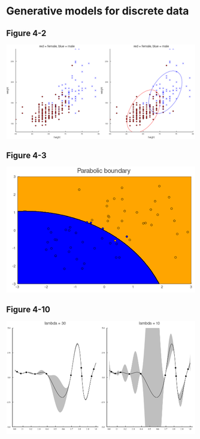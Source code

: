 # Generative models for discrete data

## Figure 4-2

![(a) Height/weight data. (b) Visualization of 2d Gaussians fit to each class. 95% of the probability mass is inside the ellipse. Figure generated by gaussHeightWeight.](fig/figure-4-2.png)

## Figure 4-3

![Quadratic decision boundaries in 2D for the 2 and 3 class case. Figure generated by discrimAnalysisDboundariesDemo.](fig/figure-4-3.png)

## Figure 4-10

![Interpolating noise-free data using a Gaussian with prior precision λ. (a) λ =30. (b) λ =0.01. See also Figure 4.15. Based on Figure 7.1 of (Calvetti and Somersalo 2007). Figure generated by gaussInterpDemo.](fig/figure-4-10.png)
